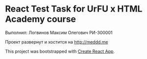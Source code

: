 # React Test Task for UrFU x HTML Academy course

Выполнил: Логвинов Максим Олегович РИ-300001

Проект развернут и хостится на http://meddd.me

This project was bootstrapped with [Create React App](https://github.com/facebook/create-react-app).

